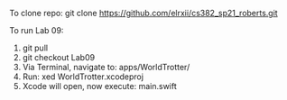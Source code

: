 To clone repo:  git clone https://github.com/elrxii/cs382_sp21_roberts.git 

To run Lab 09: 
1. git pull
2. git checkout Lab09 
3. Via Terminal, navigate to: apps/WorldTrotter/ 
4. Run: xed WorldTrotter.xcodeproj 
5. Xcode will open, now execute: main.swift 

